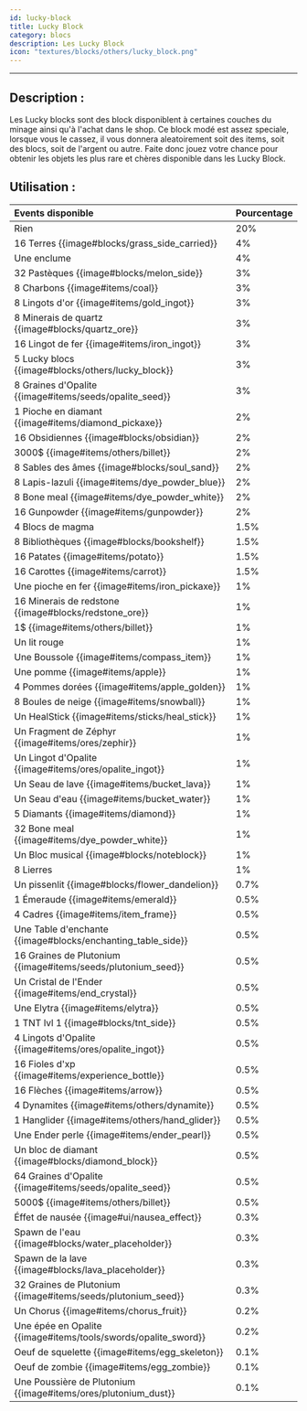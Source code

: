 ```yaml
---
id: lucky-block
title: Lucky Block
category: blocs
description: Les Lucky Block
icon: "textures/blocks/others/lucky_block.png"
---
```

___
## Description : 

Les Lucky blocks sont des block disponiblent à certaines couches du minage ainsi qu'à l'achat dans le shop. 
Ce block modé est assez speciale, lorsque vous le cassez, il vous donnera aleatoirement soit des items, soit des blocs, soit de l'argent ou autre. 
Faite donc jouez votre chance pour obtenir les objets les plus rare et chères disponible dans les Lucky Block.

## Utilisation : 

Events disponible | Pourcentage |
:---- | ---
Rien  | 20%
16 Terres {{image#blocks/grass_side_carried}} | 4%
Une enclume | 4%
32 Pastèques {{image#blocks/melon_side}} | 3%
8 Charbons {{image#items/coal}} | 3%
8 Lingots d'or {{image#items/gold_ingot}} | 3%
8 Minerais de quartz {{image#blocks/quartz_ore}} | 3%
16 Lingot de fer {{image#items/iron_ingot}} | 3%
5 Lucky blocs {{image#blocks/others/lucky_block}} | 3%
8 Graines d'Opalite {{image#items/seeds/opalite_seed}} | 3%
1 Pioche en diamant {{image#items/diamond_pickaxe}} | 2%
16 Obsidiennes {{image#blocks/obsidian}} | 2%
3000$ {{image#items/others/billet}} | 2% 
8 Sables des âmes {{image#blocks/soul_sand}} | 2%
8 Lapis-lazuli {{image#items/dye_powder_blue}} | 2%
8 Bone meal {{image#items/dye_powder_white}} | 2%
16 Gunpowder {{image#items/gunpowder}} | 2%
4 Blocs de magma | 1.5%
8 Bibliothèques {{image#blocks/bookshelf}} | 1.5%
16 Patates {{image#items/potato}} | 1.5%
16 Carottes {{image#items/carrot}} | 1.5%
Une pioche en fer {{image#items/iron_pickaxe}} | 1%
16 Minerais de redstone {{image#blocks/redstone_ore}} | 1%
1$ {{image#items/others/billet}} | 1%
Un lit rouge | 1%
Une Boussole {{image#items/compass_item}} | 1%
Une pomme {{image#items/apple}} | 1%
4 Pommes dorées {{image#items/apple_golden}} | 1%
8 Boules de neige {{image#items/snowball}} | 1%
Un HealStick {{image#items/sticks/heal_stick}} | 1%
Un Fragment de Zéphyr {{image#items/ores/zephir}} | 1%
Un Lingot d'Opalite {{image#items/ores/opalite_ingot}} | 1%
Un Seau de lave {{image#items/bucket_lava}} | 1%
Un Seau d'eau {{image#items/bucket_water}} | 1%
5 Diamants {{image#items/diamond}} | 1%
32 Bone meal {{image#items/dye_powder_white}} | 1%
Un Bloc musical {{image#blocks/noteblock}} | 1%
8 Lierres | 1%
Un pissenlit {{image#blocks/flower_dandelion}} | 0.7%
1 Émeraude {{image#items/emerald}} | 0.5%
4 Cadres {{image#items/item_frame}} | 0.5%
Une Table d'enchante {{image#blocks/enchanting_table_side}} | 0.5%
16 Graines de Plutonium {{image#items/seeds/plutonium_seed}} | 0.5%
Un Cristal de l'Ender {{image#items/end_crystal}} | 0.5%
Une Elytra {{image#items/elytra}} | 0.5%
1 TNT lvl 1 {{image#blocks/tnt_side}} | 0.5%
4 Lingots d'Opalite {{image#items/ores/opalite_ingot}} | 0.5%
16 Fioles d'xp {{image#items/experience_bottle}} | 0.5%
16 Flèches {{image#items/arrow}} | 0.5%
4 Dynamites {{image#items/others/dynamite}} | 0.5%
1 Hanglider {{image#items/others/hand_glider}} | 0.5%
Une Ender perle {{image#items/ender_pearl}} | 0.5%
Un bloc de diamant {{image#blocks/diamond_block}} | 0.5%
64 Graines d'Opalite {{image#items/seeds/opalite_seed}} | 0.5%
5000$ {{image#items/others/billet}} | 0.5%
Éffet de nausée {{image#ui/nausea_effect}} | 0.3%
Spawn de l'eau {{image#blocks/water_placeholder}} | 0.3%
Spawn de la lave {{image#blocks/lava_placeholder}} | 0.3%
32 Graines de Plutonium {{image#items/seeds/plutonium_seed}} | 0.3%
Un Chorus {{image#items/chorus_fruit}} | 0.2%
Une épée en Opalite {{image#items/tools/swords/opalite_sword}} | 0.2%
Oeuf de squelette {{image#items/egg_skeleton}} | 0.1%
Oeuf de zombie  {{image#items/egg_zombie}} | 0.1%
Une Poussière de Plutonium {{image#items/ores/plutonium_dust}} | 0.1%


